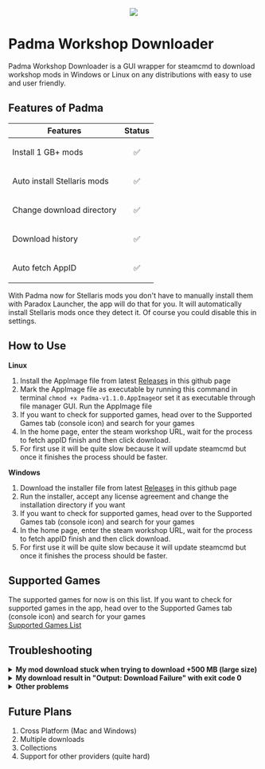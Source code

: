 <p align="center">
  <img src="https://i.imgur.com/skYvswx.png" />
</p>

# Padma Workshop Downloader
Padma Workshop Downloader is a GUI wrapper for steamcmd to download workshop mods in Windows or Linux on any distributions with easy to use and user friendly.

## Features of Padma
| Features | Status |
|----------|----------|
| Install 1 GB+ mods    | <p align="center"> :white_check_mark: </p> |
| Auto install Stellaris mods    | <p align="center"> :white_check_mark: </p> |
| Change download directory   | <p align="center"> :white_check_mark: </p> |
| Download history   | <p align="center"> :white_check_mark: </p>|
| Auto fetch AppID   | <p align="center"> :white_check_mark: </p> |

With Padma now for Stellaris mods you don't have to manually install them with Paradox Launcher, the app will do that for you. It will automatically install Stellaris mods once they detect it. Of course you could disable this in settings.

## How to Use
<strong>Linux</strong>
1. Install the AppImage file from latest [Releases](https://github.com/Codecooo/Padma/releases/) in this github page
2. Mark the AppImage file as executable by running this command in terminal `chmod +x Padma-v1.1.0.AppImage`or set it as executable through file manager GUI. Run the AppImage file
3. If you want to check for supported games, head over to the Supported Games tab (console icon) and search for your games
4. In the home page, enter the steam workshop URL, wait for the process to fetch appID finish and then click download.
5. For first use it will be quite slow because it will update steamcmd but once it finishes the process should be faster.

<strong>Windows</strong>
1. Download the installer file from latest [Releases](https://github.com/Codecooo/Padma/releases/) in this github page
2. Run the installer, accept any license agreement and change the installation directory if you want
3. If you want to check for supported games, head over to the Supported Games tab (console icon) and search for your games
4. In the home page, enter the steam workshop URL, wait for the process to fetch appID finish and then click download.
5. For first use it will be quite slow because it will update steamcmd but once it finishes the process should be faster.

## Supported Games
The supported games for now is on this list. If you want to check for supported games in the app, head over to the Supported Games tab (console icon) and search for your games
<br>
[Supported Games List](https://steamdb.info/sub/17906/apps/)

## Troubleshooting
<details>
<summary> <strong>My mod download stuck when trying to download +500 MB (large size)</strong></summary>
  <br>
  Generally speaking, when the status in download bar is still "Downloading" it means the download is stil not failed. If you're downloading a large mod it will take awhile since there is timeouts between downloads and need to be resumed. But don't worry just wait the download to finish
</details>
<details>
<summary> <strong>My download result in "Output: Download Failure" with exit code 0</strong> </summary>
<br>
  This is a known issue if the steamapps folder is corrupted either by moving downloaded mods or something else.
  <br>
  Go to Settings and press "Reset Padma", this will reset Padma including all of it's data to ensure proper fix.
  </details>
  <details>
<summary> <strong>Other problems</strong> </summary> 
<br>
You could open an issue in this github page and the describe what the issue, what do you do before, and if you can copy the logs in the console
</details>


## Future Plans
1. Cross Platform (Mac and Windows)
2. Multiple downloads
3. Collections
4. Support for other providers (quite hard)

